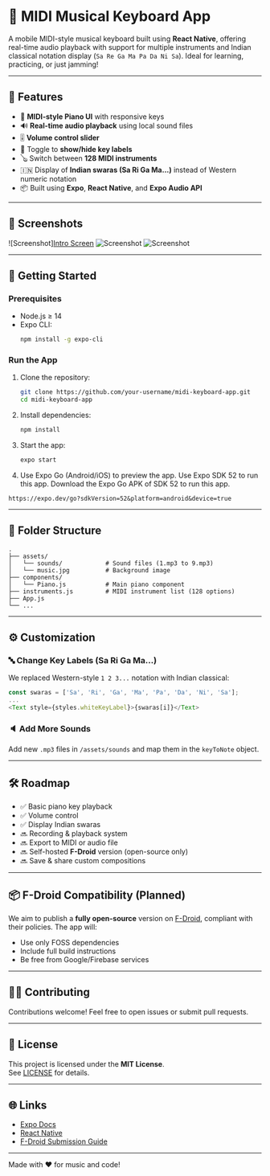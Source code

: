# 🎹 MIDI Musical Keyboard App

A mobile MIDI-style musical keyboard built using **React Native**, offering real-time audio playback with support for multiple instruments and Indian classical notation display (`Sa Re Ga Ma Pa Da Ni Sa`). Ideal for learning, practicing, or just jamming!

---

## 📱 Features

- 🎼 **MIDI-style Piano UI** with responsive keys
- 🔊 **Real-time audio playback** using local sound files
- 🎚️ **Volume control slider**
- 🎹 Toggle to **show/hide key labels**
- 🪕 Switch between **128 MIDI instruments**
- 🇮🇳 Display of **Indian swaras (Sa Ri Ga Ma...)** instead of Western numeric notation
- 📦 Built using **Expo**, **React Native**, and **Expo Audio API**

---

## 📸 Screenshots

![Screenshot][Intro Screen](Project%20Info/images/2.jpg)
![Screenshot](Project%20Info/images/3.jpg)
![Screenshot](Project%20Info/images/4.jpg)


---

## 🚀 Getting Started

### Prerequisites

- Node.js ≥ 14
- Expo CLI:  
  ```bash
  npm install -g expo-cli
  ```

### Run the App

1. Clone the repository:
   ```bash
   git clone https://github.com/your-username/midi-keyboard-app.git
   cd midi-keyboard-app
   ```

2. Install dependencies:
   ```bash
   npm install
   ```

3. Start the app:
   ```bash
   expo start
   ```

4. Use Expo Go (Android/iOS) to preview the app.
Use Expo SDK 52 to run this app. Download the Expo Go APK of SDK 52 to run this app. 
 ```
 https://expo.dev/go?sdkVersion=52&platform=android&device=true
 ```
---

## 📁 Folder Structure

```
.
├── assets/
│   └── sounds/            # Sound files (1.mp3 to 9.mp3)
│   └── music.jpg          # Background image
├── components/
│   └── Piano.js           # Main piano component
├── instruments.js         # MIDI instrument list (128 options)
├── App.js
└── ...
```

---

## ⚙️ Customization

### 🔤 Change Key Labels (Sa Ri Ga Ma...)

We replaced Western-style `1 2 3...` notation with Indian classical:
```js
const swaras = ['Sa', 'Ri', 'Ga', 'Ma', 'Pa', 'Da', 'Ni', 'Sa'];
...
<Text style={styles.whiteKeyLabel}>{swaras[i]}</Text>
```

### 🔈 Add More Sounds

Add new `.mp3` files in `/assets/sounds` and map them in the `keyToNote` object.

---

## 🛠️ Roadmap

- ✅ Basic piano key playback
- ✅ Volume control
- ✅ Display Indian swaras
- 🔜 Recording & playback system
- 🔜 Export to MIDI or audio file
- 🔜 Self-hosted **F-Droid** version (open-source only)
- 🔜 Save & share custom compositions

---

## 📦 F-Droid Compatibility (Planned)

We aim to publish a **fully open-source** version on [F-Droid](https://f-droid.org), compliant with their policies. The app will:
- Use only FOSS dependencies
- Include full build instructions
- Be free from Google/Firebase services

---

## 🧑‍💻 Contributing

Contributions welcome! Feel free to open issues or submit pull requests.

---

## 📄 License

This project is licensed under the **MIT License**.  
See [LICENSE](LICENSE) for details.

---

## 🌐 Links

- [Expo Docs](https://docs.expo.dev/)
- [React Native](https://reactnative.dev/)
- [F-Droid Submission Guide](https://f-droid.org/en/docs/Submitting_Apps/)

---

Made with ❤️ for music and code!
